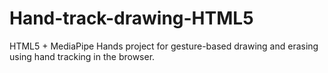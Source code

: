 # Hand-track-drawing-HTML5
HTML5 + MediaPipe Hands project for gesture-based drawing and erasing using hand tracking in the browser.
